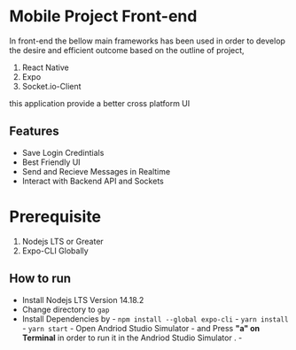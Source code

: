 # Mobile Project Front-end

In front-end the bellow main frameworks has been used in order to develop the desire and efficient outcome based on the outline of project, 

 1. React Native 
 2. Expo 
 3. Socket.io-Client 

this application provide a better cross platform UI

## Features
 - Save Login Credintials 
 - Best Friendly UI 
 - Send and Recieve Messages in Realtime 
 - Interact with Backend API and Sockets 

# Prerequisite 

 1. Nodejs LTS or Greater 
 2. Expo-CLI Globally 

## How to run 

 - Install Nodejs LTS Version 14.18.2
 - Change directory to `gap`
 - Install Dependencies by
		 - `npm install --global expo-cli` 
		 - `yarn install` 
		 - `yarn start` 
			 - Open Andriod Studio Simulator 
			 - and Press **"a" on Terminal** in order to run it in the Andriod Studio Simulator . 
			 - 
    

